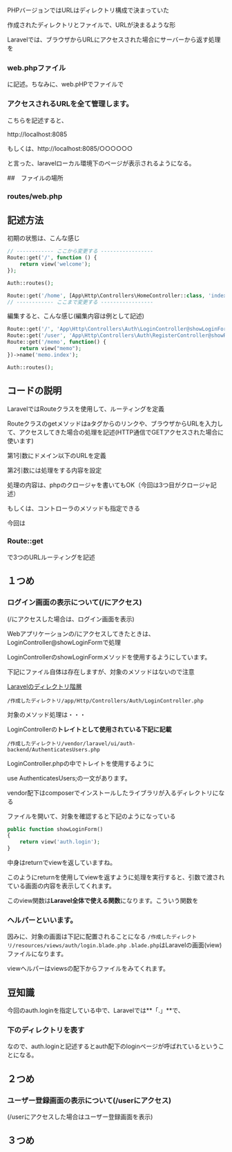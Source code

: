 PHPバージョンではURLはディレクトリ構成で決まっていた

作成されたディレクトリとファイルで、URLが決まるような形

Laravelでは、ブラウザからURLにアクセスされた場合にサーバーから返す処理を

### web.phpファイル
に記述。ちなみに、web.pHPでファイルで

### アクセスされるURLを全て管理します。

こちらを記述すると、

http://localhost:8085 

もしくは、http://localhost:8085/○○○○○○

と言った、laravelローカル環境下のページが表示されるようになる。

##　ファイルの場所

### routes/web.php

## 記述方法

初期の状態は、こんな感じ
```php
// ------------ ここから変更する -----------------
Route::get('/', function () {
    return view('welcome');
});

Auth::routes();

Route::get('/home', [App\Http\Controllers\HomeController::class, 'index'])->name('home');
// ------------ ここまで変更する -----------------

```

編集すると、こんな感じ(編集内容は例として記述)
```php
Route::get('/', 'App\Http\Controllers\Auth\LoginController@showLoginForm')->name('login.index');
Route::get('/user', 'App\Http\Controllers\Auth\RegisterController@showRegistrationForm')->name('user.register');
Route::get('/memo', function() {
    return view("memo");
})->name('memo.index');

Auth::routes();


```

## コードの説明
LaravelではRouteクラスを使用して、ルーティングを定義

Routeクラスのgetメソッドはaタグからのリンクや、ブラウザからURLを入力して、アクセスしてきた場合の処理を記述(HTTP通信でGETアクセスされた場合に使います)

第1引数にドメイン以下のURLを定義

第2引数には処理をする内容を設定

処理の内容は、phpのクロージャを書いてもOK（今回は3つ目がクロージャ記述）

もしくは、コントローラのメソッドも指定できる

今回は

### Route::get

で3つのURLルーティングを記述

## １つめ
### ログイン画面の表示について(/にアクセス)
(/にアクセスした場合は、ログイン画面を表示)

Webアプリケーションの/にアクセスしてきたときは、LoginController@showLoginFormで処理

LoginControllerのshowLoginFormメソッドを使用するようにしています。

下記にファイル自体は存在しますが、対象のメソッドはないので注意

[Laravelのディレクトリ階層]([knowledge/PHP/Laravel/各、ディレクトリの意味.md](https://github.com/Yasakatsu/TIL/blob/main/knowledge/PHP/Laravel/%E5%90%84%E3%80%81%E3%83%87%E3%82%A3%E3%83%AC%E3%82%AF%E3%83%88%E3%83%AA%E3%81%AE%E6%84%8F%E5%91%B3.md))

`/作成したディレクトリ/app/Http/Controllers/Auth/LoginController.php`

対象のメソッド処理は・・・

LoginControllerの**トレイトとして使用されている下記に記載**

`/作成したディレクトリ/vendor/laravel/ui/auth-backend/AuthenticatesUsers.php`

LoginController.phpの中でトレイトを使用するように

use AuthenticatesUsers;の一文があります。

vendor配下はcomposerでインストールしたライブラリが入るディレクトリになる

ファイルを開いて、対象を確認すると下記のようになっている

```php
public function showLoginForm()
{
    return view('auth.login');
}

```
中身はreturnでviewを返していますね。

このようにreturnを使用してviewを返すように処理を実行すると、引数で渡されている画面の内容を表示してくれます。

このview関数は**Laravel全体で使える関数**になります。こういう関数を

### ヘルパーといいます。

因みに、対象の画面は下記に配置されることになる
`/作成したディレクトリ/resources/views/auth/login.blade.php`
`.blade.php`はLaravelの画面(view)ファイルになります。

viewヘルパーはviewsの配下からファイルをみてくれます。
## 豆知識
今回のauth.loginを指定している中で、Laravelでは**「.」**で、

### 下のディレクトリを表す

なので、auth.loginと記述するとauth配下のloginページが呼ばれているということになる。

## ２つめ
### ユーザー登録画面の表示について(/userにアクセス)
(/userにアクセスした場合はユーザー登録画面を表示)












## ３つめ





